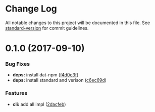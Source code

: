 # Change Log

All notable changes to this project will be documented in this file. See [standard-version](https://github.com/conventional-changelog/standard-version) for commit guidelines.

<a name="0.1.0"></a>
# 0.1.0 (2017-09-10)


### Bug Fixes

* **deps:** install dat-npm ([f4d0c3f](https://github.com/depjs/dep-cache/commit/f4d0c3f))
* **deps:** install standard and verison ([c6ec69d](https://github.com/depjs/dep-cache/commit/c6ec69d))


### Features

* **cli:** add all impl ([2dacfeb](https://github.com/depjs/dep-cache/commit/2dacfeb))
